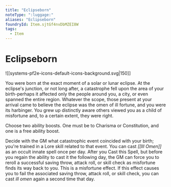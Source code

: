 ```yaml
---
title: "Eclipseborn"
noteType: ":luggage:"
aliases: "Eclipseborn"
foundryId: Item.sjtGf4nvDbMZEI8W
tags:
  - Item
---
```


# Eclipseborn
![[systems-pf2e-icons-default-icons-background.svg|150]]

You were born at the exact moment of a solar or lunar eclipse. At the eclipse's junction, or not long after, a catastrophe fell upon the area of your birth-perhaps it affected only the people around you, a city, or even spanned the entire region. Whatever the scope, those present at your arrival came to believe the eclipse was the omen of ill fortune, and you were its harbinger. You grew up distinctly aware others viewed you as a child of misfortune and, to a certain extent, they were right.

Choose two ability boosts. One must be to Charisma or Constitution, and one is a free ability boost.

Decide with the GM what catastrophic event coincided with your birth; you're trained in a Lore skill related to that event. You can cast _[[Ill Omen]]_ as an occult innate spell once per day. After you Cast this Spell, but before you regain the ability to cast it the following day, the GM can force you to reroll a successful saving throw, attack roll, or skill check as misfortune finds its way back to you. This is a misfortune effect. If this effect causes you to fail the associated saving throw, attack roll, or skill check, you can cast _ill omen_ again a second time that day.
